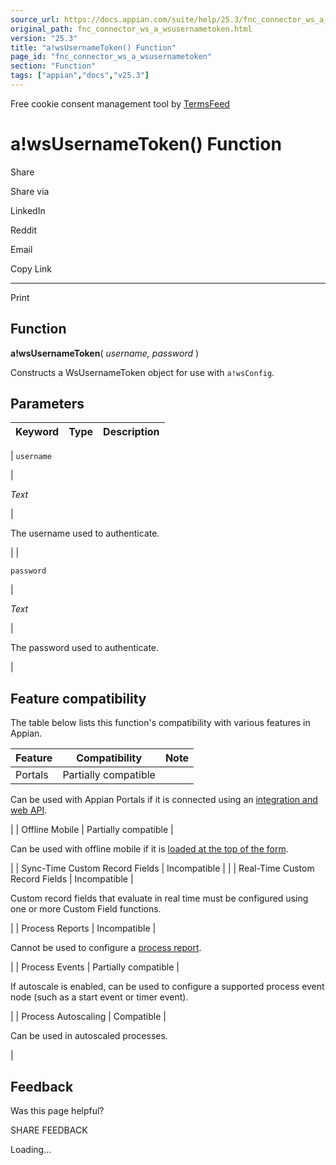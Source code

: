 ```yaml
---
source_url: https://docs.appian.com/suite/help/25.3/fnc_connector_ws_a_wsusernametoken.html
original_path: fnc_connector_ws_a_wsusernametoken.html
version: "25.3"
title: "a!wsUsernameToken() Function"
page_id: "fnc_connector_ws_a_wsusernametoken"
section: "Function"
tags: ["appian","docs","v25.3"]
---
```



Free cookie consent management tool by [TermsFeed](https://www.termsfeed.com/)

# a!wsUsernameToken() Function

Share

Share via

LinkedIn

Reddit

Email

Copy Link

* * *

Print

## Function

**a!wsUsernameToken**( _username, password_ )

Constructs a WsUsernameToken object for use with `a!wsConfig`.

## Parameters

| Keyword | Type | Description |
| --- | --- | --- |
|
`username`

 |

_Text_

 |

The username used to authenticate.

 |
|

`password`

 |

_Text_

 |

The password used to authenticate.

 |

## Feature compatibility

The table below lists this function's compatibility with various features in Appian.

| Feature | Compatibility | Note |
| --- | --- | --- |
| Portals | Partially compatible |
Can be used with Appian Portals if it is connected using an [integration and web API](portals-design.html#using-partially-compatible-functions-and-objects-in-a-portal).

 |
| Offline Mobile | Partially compatible |

Can be used with offline mobile if it is [loaded at the top of the form](offline-mobile-design-best-practices.html#working-with-partially-compatible-functions).

 |
| Sync-Time Custom Record Fields | Incompatible |  |
| Real-Time Custom Record Fields | Incompatible |

Custom record fields that evaluate in real time must be configured using one or more Custom Field functions.

 |
| Process Reports | Incompatible |

Cannot be used to configure a [process report](Process_Reports.html).

 |
| Process Events | Partially compatible |

If autoscale is enabled, can be used to configure a supported process event node (such as a start event or timer event).

 |
| Process Autoscaling | Compatible |

Can be used in autoscaled processes.

 |

## Feedback

Was this page helpful?

SHARE FEEDBACK

Loading...